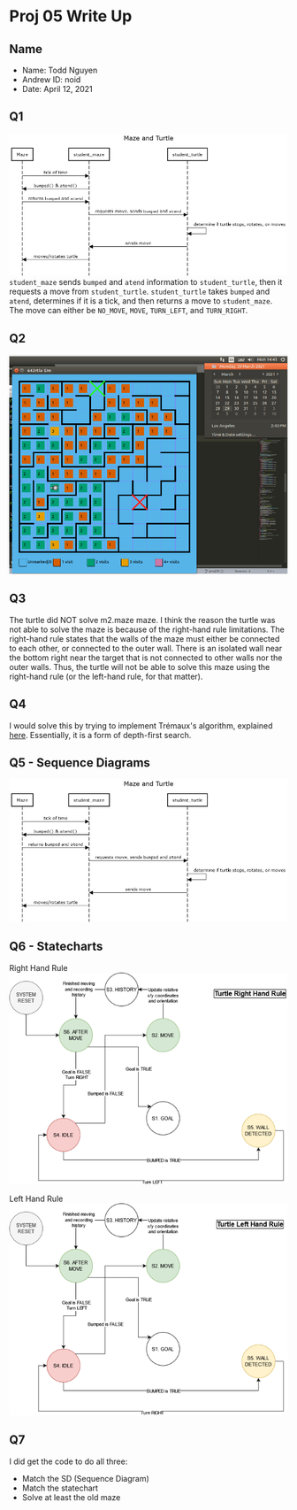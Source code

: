 # Proj 05 Write Up

## Name

- Name: Todd Nguyen
- Andrew ID: noid
- Date: April 12, 2021

## Q1

![sequence diagram](./sequence-diagrams/sequence-diagram.png "Sequence Diagram")
`student_maze` sends `bumped` and `atend` information to `student_turtle`, then it requests a move from `student_turtle`. `student_turtle` takes `bumped` and `atend`, determines if it is a tick, and then returns a move to `student_maze`. The move can either be `NO_MOVE`, `MOVE`, `TURN_LEFT`, and `TURN_RIGHT`.

## Q2

![m2 maze](./maze2-turtle-right-hand-rule.png "Maze 2 attempt")

## Q3

The turtle did NOT solve m2.maze maze. I think the reason the turtle was not able to solve the maze is because of the right-hand rule limitations. The right-hand rule states that the walls of the maze must either be connected to each other, or connected to the outer wall. There is an isolated wall near the bottom right near the target that is not connected to other walls nor the outer walls. Thus, the turtle will not be able to solve this maze using the right-hand rule (or the left-hand rule, for that matter).

## Q4

I would solve this by trying to implement Trémaux's algorithm, explained [here](https://en.wikipedia.org/wiki/Maze-solving_algorithm#Tr%C3%A9maux's_algorithm). Essentially, it is a form of depth-first search.

## Q5 - Sequence Diagrams

![Sequence Diagram](sequence-diagrams/sequence-diagram.png "Sequence Diagram")

## Q6 - Statecharts

Right Hand Rule
![Right Hand Rule](statechart/right-hand-rule.png "Right Hand Rule")

Left Hand Rule
![Left Hand Rule](statechart/left-hand-rule.png "Left Hand Rule")

## Q7

I did get the code to do all three:

- Match the SD (Sequence Diagram)
- Match the statechart
- Solve at least the old maze
